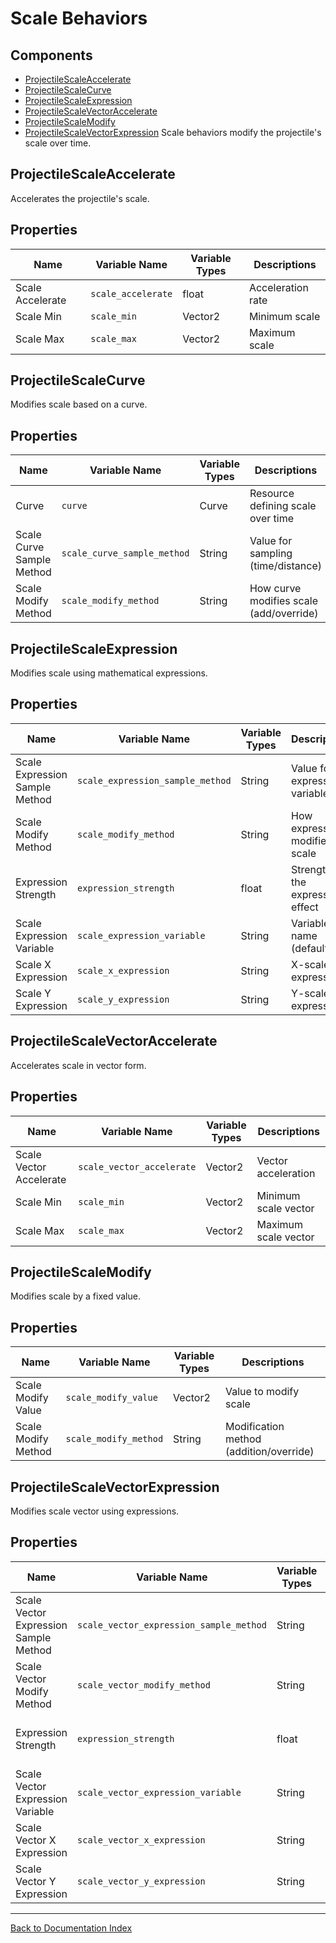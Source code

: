 # Scale Behaviors
## Components
- [ProjectileScaleAccelerate](#projectilescaleaccelerate)
- [ProjectileScaleCurve](#projectilescalecurve)
- [ProjectileScaleExpression](#projectilescaleexpression)
- [ProjectileScaleVectorAccelerate](#projectilescalevectoraccelerate)
- [ProjectileScaleModify](#projectilescalemodify)
- [ProjectileScaleVectorExpression](#projectilescalevectorexpression)
Scale behaviors modify the projectile's scale over time.
## ProjectileScaleAccelerate
Accelerates the projectile's scale.
## Properties

| Name | Variable Name | Variable Types | Descriptions |
|------|---------------|----------------|--------------|
| Scale Accelerate | `scale_accelerate` | float | Acceleration rate |
| Scale Min | `scale_min` | Vector2 | Minimum scale |
| Scale Max | `scale_max` | Vector2 | Maximum scale |
## ProjectileScaleCurve
Modifies scale based on a curve.
## Properties

| Name | Variable Name | Variable Types | Descriptions |
|------|---------------|----------------|--------------|
| Curve | `curve` | Curve | Resource defining scale over time |
| Scale Curve Sample Method | `scale_curve_sample_method` | String | Value for sampling (time/distance) |
| Scale Modify Method | `scale_modify_method` | String | How curve modifies scale (add/override) |
## ProjectileScaleExpression
Modifies scale using mathematical expressions.
## Properties

| Name | Variable Name | Variable Types | Descriptions |
|------|---------------|----------------|--------------|
| Scale Expression Sample Method | `scale_expression_sample_method` | String | Value for expression variable |
| Scale Modify Method | `scale_modify_method` | String | How expression modifies scale |
| Expression Strength | `expression_strength` | float | Strength of the expression effect |
| Scale Expression Variable | `scale_expression_variable` | String | Variable name (default 't') |
| Scale X Expression | `scale_x_expression` | String | X-scale expression |
| Scale Y Expression | `scale_y_expression` | String | Y-scale expression |
## ProjectileScaleVectorAccelerate
Accelerates scale in vector form.
## Properties

| Name | Variable Name | Variable Types | Descriptions |
|------|---------------|----------------|--------------|
| Scale Vector Accelerate | `scale_vector_accelerate` | Vector2 | Vector acceleration |
| Scale Min | `scale_min` | Vector2 | Minimum scale vector |
| Scale Max | `scale_max` | Vector2 | Maximum scale vector |
## ProjectileScaleModify
Modifies scale by a fixed value.
## Properties

| Name | Variable Name | Variable Types | Descriptions |
|------|---------------|----------------|--------------|
| Scale Modify Value | `scale_modify_value` | Vector2 | Value to modify scale |
| Scale Modify Method | `scale_modify_method` | String | Modification method (addition/override) |
## ProjectileScaleVectorExpression
Modifies scale vector using expressions.
## Properties

| Name | Variable Name | Variable Types | Descriptions |
|------|---------------|----------------|--------------|
| Scale Vector Expression Sample Method | `scale_vector_expression_sample_method` | String | Value for expression variable |
| Scale Vector Modify Method | `scale_vector_modify_method` | String | How expression modifies scale |
| Expression Strength | `expression_strength` | float | Strength of the expression effect |
| Scale Vector Expression Variable | `scale_vector_expression_variable` | String | Variable name (default 't') |
| Scale Vector X Expression | `scale_vector_x_expression` | String | X-scale expression |
| Scale Vector Y Expression | `scale_vector_y_expression` | String | Y-scale expression |
---
[Back to Documentation Index](_sidebar.md)
